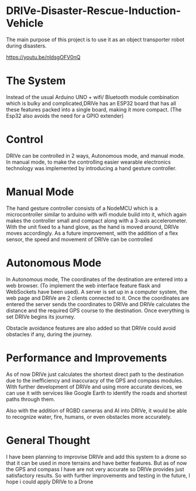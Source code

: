 # DRIVe-Disaster-Rescue-Induction-Vehicle

The main purpose of this project is to use it as an object transporter robot during disasters.

https://youtu.be/nldsgOFV0nQ

# The System

Instead of the usual Arduino UNO + wifi/ Bluetooth module combination which is bulky and complicated,DRIVe has an ESP32 board that has all these features packed into a single board, making it more compact. (The Esp32 also avoids the need for a GPIO extender)

# Control 

DRIVe can be controlled in 2 ways, Autonomous mode, and manual mode. In manual mode, to make the controlling easier wearable electronics technology was implemented by introducing a hand gesture controller.

# Manual Mode

The hand gesture controller consists of a NodeMCU which is a microcontroller similar to arduino with wifi module build into it, which again makes the controller small and compact along with a 3-axis accelerometer. With the unit fixed to a hand glove, as the hand is moved around, DRIVe moves accordingly. As a future improvement, with the addition of a flex sensor, the speed and movement of DRIVe can be controlled

# Autonomous Mode

In Autonomous mode, The coordinates of the destination are entered into a web browser. (To implement the web interface feature flask and WebSockets have been used). A server is set up in a computer system, the web page and DRIVe are 2 clients connected to it. Once the coordinates are entered the server sends the coordinates to DRIVe and DRIVe calculates the distance and the required GPS course to the destination. Once everything is set DRIVe begins its journey.

Obstacle avoidance features are also added so that DRIVe could avoid obstacles if any, during the journey.

# Performance and Improvements 

As of now DRIVe just calculates the shortest direct path to the destination due to the inefficiency and inaccuracy of the GPS and compass modules. 
With further development of DRIVe and using more accurate devices, we can use it with services like Google Earth to identify the roads and shortest paths through them.

Also with the addition of RGBD cameras and AI into DRIVe, it would be able to recognize water, fire, humans, or even obstacles more accurately.

# General Thought
I have been planning to improvise DRIVe and add this system to a drone so that it can be used in more terrains and have better features. But as of now the GPS and compass I have are not very accurate so DRIVe provides just satisfactory results. So with further improvements and testing in the future, I hope i could apply DRIVe to a Drone 
